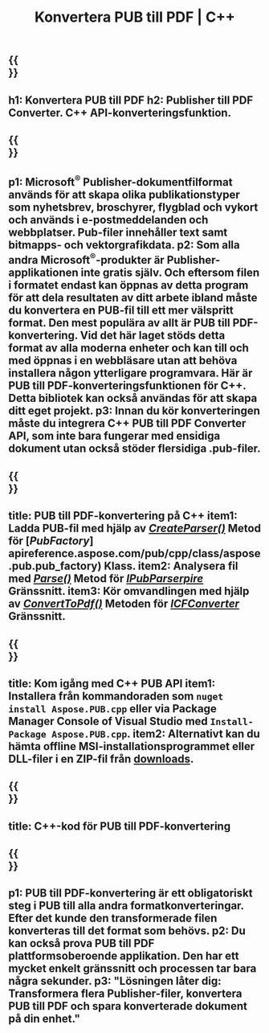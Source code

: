 ﻿---
translation: true
template: /_templates/conversion-child.md
title: Konvertera PUB till PDF | C++
description: Konvertera PUB till PDF med C++ API på Windows, Linux och Mac OS X. Utgivarkonverteringsfunktionalitet som är lätt att integrera i din egen lösning.
url: /cpp/conversion/pub-to-pdf/
metakeywords: pub till pdf c++, konvertera pub till pdf cpp, c++ pub till pdf, publisher till pdf c++
family: pub
platformtag: cpp
feature: conversion
---

{{<section banner>}}
---
h1: Konvertera PUB till PDF
h2: Publisher till PDF Converter. С++ API-konverteringsfunktion.
---

{{<section overview>}}
---
p1: Microsoft<sup>®</sup> Publisher-dokumentfilformat används för att skapa olika publikationstyper som nyhetsbrev, broschyrer, flygblad och vykort och används i e-postmeddelanden och webbplatser. Pub-filer innehåller text samt bitmapps- och vektorgrafikdata.
p2: Som alla andra Microsoft<sup>®</sup>-produkter är Publisher-applikationen inte gratis själv. Och eftersom filen i formatet endast kan öppnas av detta program för att dela resultaten av ditt arbete ibland måste du konvertera en PUB-fil till ett mer välspritt format. Den mest populära av allt är PUB till PDF-konvertering. Vid det här laget stöds detta format av alla moderna enheter och kan till och med öppnas i en webbläsare utan att behöva installera någon ytterligare programvara. Här är PUB till PDF-konverteringsfunktionen för C++. Detta bibliotek kan också användas för att skapa ditt eget projekt.
p3: Innan du kör konverteringen måste du integrera C++ PUB till PDF Converter API, som inte bara fungerar med ensidiga dokument utan också stöder flersidiga .pub-filer.
---

{{<section feature1>}}
---
title: PUB till PDF-konvertering på C++
item1: Ladda PUB-fil med hjälp av [*CreateParser()*](https://apireference.aspose.com/pub/cpp/class/aspose.pub.pub_factory#a88c04c4c35d45ee8febc7e1554d03c4b) Metod för [*PubFactory*] apireference.aspose.com/pub/cpp/class/aspose.pub.pub_factory) Klass.
item2: Analysera fil med [*Parse()*](https://apireference.aspose.com/pub/cpp/class/aspose.pub.i_pub_parser#ae9fc7043f382a5b4a7b694f0fe477915) Metod för [*IPubParserpire*](https://poseapire*]..com/pub/cpp/class/aspose.pub.i_pub_parser) Gränssnitt.
item3: Kör omvandlingen med hjälp av [*ConvertToPdf()*](https://apireference.aspose.com/pub/cpp/class/aspose.pub.i_pdf_converter#acdea381bc8f2a2799e73a039b09ecdb5) Metoden för [*ICFConverter*](https://ICDFConverter*]apireference.aspose.com/pub/cpp/class/aspose.pub.i_pdf_converter) Gränssnitt.
---

{{<section feature2>}}
---
title: Kom igång med C++ PUB API
item1: Installera från kommandoraden som ```nuget install Aspose.PUB.cpp``` eller via Package Manager Console of Visual Studio med ```Install-Package Aspose.PUB.cpp```.
item2: Alternativt kan du hämta offline MSI-installationsprogrammet eller DLL-filer i en ZIP-fil från [downloads](https://downloads.aspose.com/pub/cpp).
---

{{<section codeexample>}}
---
title: C++-kod för PUB till PDF-konvertering
---

{{<section summary>}}
---
p1: PUB till PDF-konvertering är ett obligatoriskt steg i PUB till alla andra formatkonverteringar. Efter det kunde den transformerade filen konverteras till det format som behövs.
p2: Du kan också prova PUB till PDF plattformsoberoende applikation. Den har ett mycket enkelt gränssnitt och processen tar bara några sekunder.
p3: "Lösningen låter dig: Transformera flera Publisher-filer, konvertera PUB till PDF och spara konverterade dokument på din enhet."
---
